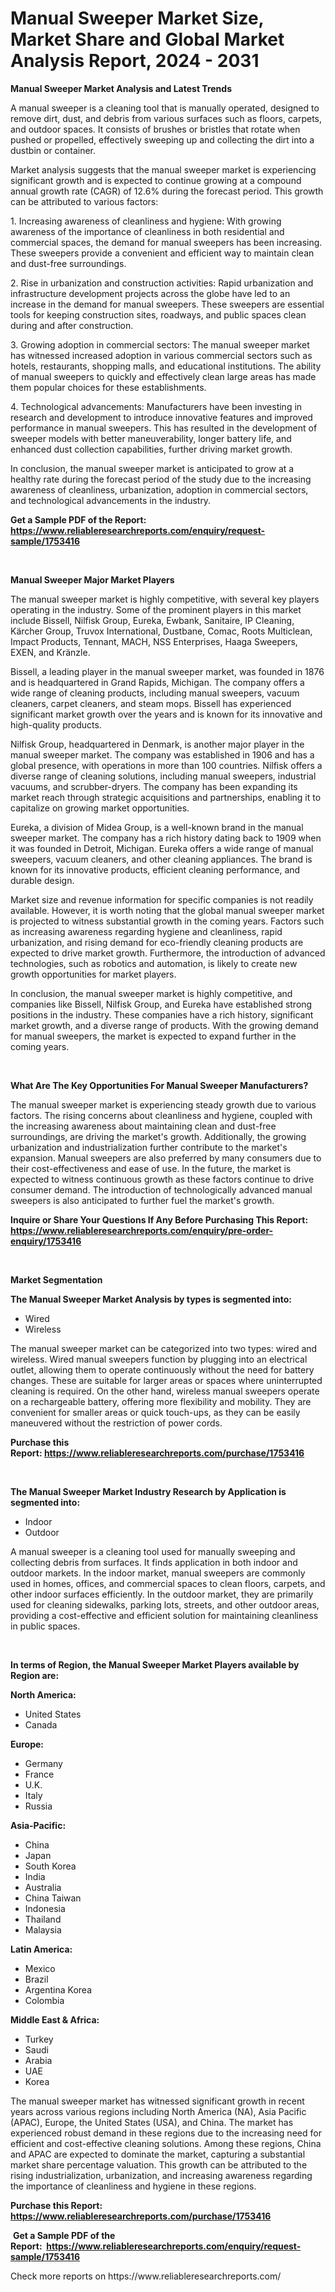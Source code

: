 <p><h1>Manual Sweeper Market Size, Market Share and Global Market Analysis Report, 2024 - 2031</h1></p><p><strong>Manual Sweeper Market Analysis and Latest Trends</strong></p>
<p><p>A manual sweeper is a cleaning tool that is manually operated, designed to remove dirt, dust, and debris from various surfaces such as floors, carpets, and outdoor spaces. It consists of brushes or bristles that rotate when pushed or propelled, effectively sweeping up and collecting the dirt into a dustbin or container.</p><p>Market analysis suggests that the manual sweeper market is experiencing significant growth and is expected to continue growing at a compound annual growth rate (CAGR) of 12.6% during the forecast period. This growth can be attributed to various factors:</p><p>1. Increasing awareness of cleanliness and hygiene: With growing awareness of the importance of cleanliness in both residential and commercial spaces, the demand for manual sweepers has been increasing. These sweepers provide a convenient and efficient way to maintain clean and dust-free surroundings.</p><p>2. Rise in urbanization and construction activities: Rapid urbanization and infrastructure development projects across the globe have led to an increase in the demand for manual sweepers. These sweepers are essential tools for keeping construction sites, roadways, and public spaces clean during and after construction.</p><p>3. Growing adoption in commercial sectors: The manual sweeper market has witnessed increased adoption in various commercial sectors such as hotels, restaurants, shopping malls, and educational institutions. The ability of manual sweepers to quickly and effectively clean large areas has made them popular choices for these establishments.</p><p>4. Technological advancements: Manufacturers have been investing in research and development to introduce innovative features and improved performance in manual sweepers. This has resulted in the development of sweeper models with better maneuverability, longer battery life, and enhanced dust collection capabilities, further driving market growth.</p><p>In conclusion, the manual sweeper market is anticipated to grow at a healthy rate during the forecast period of the study due to the increasing awareness of cleanliness, urbanization, adoption in commercial sectors, and technological advancements in the industry.</p></p>
<p><strong>Get a Sample PDF of the Report:&nbsp; <a href="https://www.reliableresearchreports.com/enquiry/request-sample/1753416">https://www.reliableresearchreports.com/enquiry/request-sample/1753416</a></strong></p>
<p>&nbsp;</p>
<p><strong>Manual Sweeper Major Market Players</strong></p>
<p><p>The manual sweeper market is highly competitive, with several key players operating in the industry. Some of the prominent players in this market include Bissell, Nilfisk Group, Eureka, Ewbank, Sanitaire, IP Cleaning, Kärcher Group, Truvox International, Dustbane, Comac, Roots Multiclean, Impact Products, Tennant, MACH, NSS Enterprises, Haaga Sweepers, EXEN, and Kränzle.</p><p>Bissell, a leading player in the manual sweeper market, was founded in 1876 and is headquartered in Grand Rapids, Michigan. The company offers a wide range of cleaning products, including manual sweepers, vacuum cleaners, carpet cleaners, and steam mops. Bissell has experienced significant market growth over the years and is known for its innovative and high-quality products.</p><p>Nilfisk Group, headquartered in Denmark, is another major player in the manual sweeper market. The company was established in 1906 and has a global presence, with operations in more than 100 countries. Nilfisk offers a diverse range of cleaning solutions, including manual sweepers, industrial vacuums, and scrubber-dryers. The company has been expanding its market reach through strategic acquisitions and partnerships, enabling it to capitalize on growing market opportunities.</p><p>Eureka, a division of Midea Group, is a well-known brand in the manual sweeper market. The company has a rich history dating back to 1909 when it was founded in Detroit, Michigan. Eureka offers a wide range of manual sweepers, vacuum cleaners, and other cleaning appliances. The brand is known for its innovative products, efficient cleaning performance, and durable design.</p><p>Market size and revenue information for specific companies is not readily available. However, it is worth noting that the global manual sweeper market is projected to witness substantial growth in the coming years. Factors such as increasing awareness regarding hygiene and cleanliness, rapid urbanization, and rising demand for eco-friendly cleaning products are expected to drive market growth. Furthermore, the introduction of advanced technologies, such as robotics and automation, is likely to create new growth opportunities for market players.</p><p>In conclusion, the manual sweeper market is highly competitive, and companies like Bissell, Nilfisk Group, and Eureka have established strong positions in the industry. These companies have a rich history, significant market growth, and a diverse range of products. With the growing demand for manual sweepers, the market is expected to expand further in the coming years.</p></p>
<p>&nbsp;</p>
<p><strong>What Are The Key Opportunities For Manual Sweeper Manufacturers?</strong></p>
<p><p>The manual sweeper market is experiencing steady growth due to various factors. The rising concerns about cleanliness and hygiene, coupled with the increasing awareness about maintaining clean and dust-free surroundings, are driving the market's growth. Additionally, the growing urbanization and industrialization further contribute to the market's expansion. Manual sweepers are also preferred by many consumers due to their cost-effectiveness and ease of use. In the future, the market is expected to witness continuous growth as these factors continue to drive consumer demand. The introduction of technologically advanced manual sweepers is also anticipated to further fuel the market's growth.</p></p>
<p><strong>Inquire or Share Your Questions If Any Before Purchasing This Report: <a href="https://www.reliableresearchreports.com/enquiry/pre-order-enquiry/1753416">https://www.reliableresearchreports.com/enquiry/pre-order-enquiry/1753416</a></strong></p>
<p>&nbsp;</p>
<p><strong>Market Segmentation</strong></p>
<p><strong>The Manual Sweeper Market Analysis by types is segmented into:</strong></p>
<p><ul><li>Wired</li><li>Wireless</li></ul></p>
<p><p>The manual sweeper market can be categorized into two types: wired and wireless. Wired manual sweepers function by plugging into an electrical outlet, allowing them to operate continuously without the need for battery changes. These are suitable for larger areas or spaces where uninterrupted cleaning is required. On the other hand, wireless manual sweepers operate on a rechargeable battery, offering more flexibility and mobility. They are convenient for smaller areas or quick touch-ups, as they can be easily maneuvered without the restriction of power cords.</p></p>
<p><strong>Purchase this Report:&nbsp;<a href="https://www.reliableresearchreports.com/purchase/1753416">https://www.reliableresearchreports.com/purchase/1753416</a></strong></p>
<p>&nbsp;</p>
<p><strong>The Manual Sweeper Market Industry Research by Application is segmented into:</strong></p>
<p><ul><li>Indoor</li><li>Outdoor</li></ul></p>
<p><p>A manual sweeper is a cleaning tool used for manually sweeping and collecting debris from surfaces. It finds application in both indoor and outdoor markets. In the indoor market, manual sweepers are commonly used in homes, offices, and commercial spaces to clean floors, carpets, and other indoor surfaces efficiently. In the outdoor market, they are primarily used for cleaning sidewalks, parking lots, streets, and other outdoor areas, providing a cost-effective and efficient solution for maintaining cleanliness in public spaces.</p></p>
<p>&nbsp;</p>
<p><strong>In terms of Region, the Manual Sweeper Market Players available by Region are:</strong></p>
<p>
    <p> <strong> North America: </strong>
        <ul>
            <li>United States</li>
            <li>Canada</li>
        </ul>
        </p> 
    <p> <strong> Europe: </strong>
        <ul>
            <li>Germany</li>
            <li>France</li>
            <li>U.K.</li>
            <li>Italy</li>
            <li>Russia</li>
        </ul>
        </p> 
    <p> <strong> Asia-Pacific: </strong>
        <ul>
            <li>China</li>
            <li>Japan</li>
            <li>South Korea</li>
            <li>India</li>
            <li>Australia</li>
            <li>China Taiwan</li>
            <li>Indonesia</li>
            <li>Thailand</li>
            <li>Malaysia</li>
        </ul>
        </p> 
    <p> <strong> Latin America: </strong>
        <ul>
            <li>Mexico</li>
            <li>Brazil</li>
            <li>Argentina Korea</li>
            <li>Colombia</li>
        </ul>
        </p> 
    <p> <strong> Middle East & Africa: </strong>
        <ul>
            <li>Turkey</li>
            <li>Saudi</li>
            <li>Arabia</li>
            <li>UAE</li>
            <li>Korea</li>
        </ul>
    </p>
    </p>
<p><p>The manual sweeper market has witnessed significant growth in recent years across various regions including North America (NA), Asia Pacific (APAC), Europe, the United States (USA), and China. The market has experienced robust demand in these regions due to the increasing need for efficient and cost-effective cleaning solutions. Among these regions, China and APAC are expected to dominate the market, capturing a substantial market share percentage valuation. This growth can be attributed to the rising industrialization, urbanization, and increasing awareness regarding the importance of cleanliness and hygiene in these regions.</p></p>
<p><strong>Purchase this Report: <a href="https://www.reliableresearchreports.com/purchase/1753416">https://www.reliableresearchreports.com/purchase/1753416</a></strong></p>
<p>&nbsp;<strong>Get a Sample PDF of the Report:&nbsp;&nbsp;<a href="https://www.reliableresearchreports.com/enquiry/request-sample/1753416">https://www.reliableresearchreports.com/enquiry/request-sample/1753416</a></strong></p>
<p><strong></strong></p>
<p>Check more reports on https://www.reliableresearchreports.com/</p>